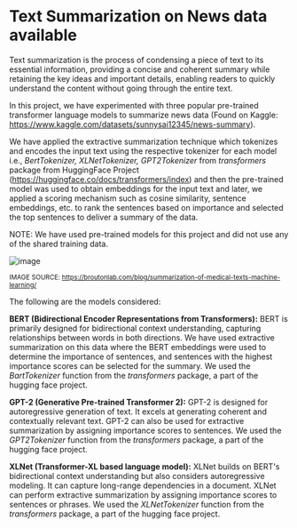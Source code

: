# Text Summarization on News data available

Text summarization is the process of condensing a piece of text to its essential information, providing a concise and coherent summary while retaining the key ideas and important details, enabling readers to quickly understand the content without going through the entire text.

In this project, we have experimented with three popular pre-trained transformer language models to summarize news data (Found on Kaggle: https://www.kaggle.com/datasets/sunnysai12345/news-summary). 

We have applied the extractive summarization technique which tokenizes and encodes the input text using the respective tokenizer for each model i.e., *BertTokenizer, XLNetTokenizer, GPT2Tokenizer* from *transformers* package from HuggingFace Project (https://huggingface.co/docs/transformers/index) and then the pre-trained model was used to obtain embeddings for the input text and later, we applied a scoring mechanism such as cosine similarity, sentence embeddings, etc. to rank the sentences based on importance and selected the top sentences to deliver a summary of the data. 

NOTE: We have used pre-trained models for this project and did not use any of the shared training data. 


![image](https://github.com/shreyasngredd/TextSummarization/assets/15787360/76b23d60-5664-4120-ac7c-42f3ae5cd2f1)

<sub> IMAGE SOURCE: https://broutonlab.com/blog/summarization-of-medical-texts-machine-learning/ </sub>



The following are the models considered: 

**BERT (Bidirectional Encoder Representations from Transformers):** BERT is primarily designed for bidirectional context understanding, capturing relationships between words in both directions. We have used extractive summarization on this data where the BERT embeddings were used to determine the importance of sentences, and sentences with the highest importance scores can be selected for the summary. We used the *BartTokenizer* function from the *transformers* package, a part of the hugging face project. 


**GPT-2 (Generative Pre-trained Transformer 2):** GPT-2 is designed for autoregressive generation of text. It excels at generating coherent and contextually relevant text.
GPT-2 can also be used for extractive summarization by assigning importance scores to sentences. We used the *GPT2Tokenizer* function from the *transformers* package, a part of the hugging face project.


**XLNet (Transformer-XL based language model):** XLNet builds on BERT's bidirectional context understanding but also considers autoregressive modeling. It can capture long-range dependencies in a document. XLNet can perform extractive summarization by assigning importance scores to sentences or phrases. We used the *XLNetTokenizer* function from the *transformers* package, a part of the hugging face project.
